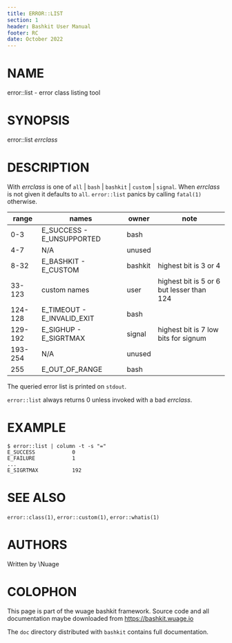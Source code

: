 ```yaml
---
title: ERROR::LIST
section: 1
header: Bashkit User Manual
footer: RC
date: October 2022
---
```


# NAME

error::list - error class listing tool

# SYNOPSIS

error::list *errclass*

# DESCRIPTION

With *errclass* is one of `all` | `bash` | `bashkit` | `custom` | `signal`.
When *errclass* is not given it defaults to `all`. `error::list` panics by
calling `fatal(1)` otherwise.

| range | names | owner | note |
|---|---|---|---|
0-3 | E_SUCCESS - E_UNSUPPORTED | bash
4-7 | N/A| unused
8-32 | E_BASHKIT - E_CUSTOM | bashkit | highest bit is 3 or 4
33-123| custom names | user | highest bit is 5 or 6 but lesser than 124
124-128| E_TIMEOUT - E_INVALID_EXIT | bash
129-192| E_SIGHUP - E_SIGRTMAX | signal | highest bit is 7 low bits for signum
193-254| N/A | unused
255| E_OUT_OF_RANGE | bash

The queried error list is printed on `stdout`.

`error::list` always returns 0 unless invoked with a bad *errclass*.

# EXAMPLE

    $ error::list | column -t -s "="
    E_SUCCESS            0
    E_FAILURE            1
    ...
    E_SIGRTMAX           192


# SEE ALSO

`error::class(1)`, `error::custom(1)`, `error::whatis(1)`

# AUTHORS
Written by \\Nuage

# COLOPHON
This page is part of the wuage bashkit framework. Source code and all
documentation maybe downloaded from <https://bashkit.wuage.io>

The `doc` directory distributed with `bashkit` contains full documentation.
